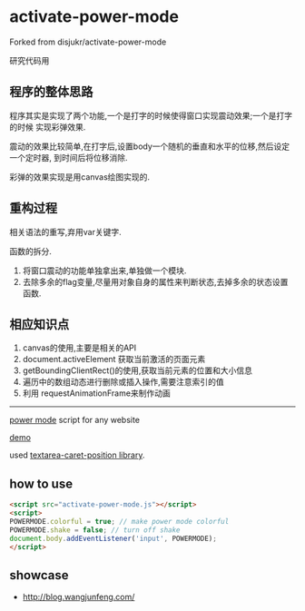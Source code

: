 # activate-power-mode

Forked from disjukr/activate-power-mode 

研究代码用

## 程序的整体思路

程序其实是实现了两个功能,一个是打字的时候使得窗口实现震动效果;一个是打字的时候
实现彩弹效果.

震动的效果比较简单,在打字后,设置body一个随机的垂直和水平的位移,然后设定一个定时器,
到时间后将位移消除.

彩弹的效果实现是用canvas绘图实现的.

## 重构过程

相关语法的重写,弃用var关键字.

函数的拆分.

1. 将窗口震动的功能单独拿出来,单独做一个模块.
2. 去除多余的flag变量,尽量用对象自身的属性来判断状态,去掉多余的状态设置函数.

## 相应知识点
1. canvas的使用,主要是相关的API
2. document.activeElement 获取当前激活的页面元素
3. getBoundingClientRect()的使用,获取当前元素的位置和大小信息
4. 遍历中的数组动态进行删除或插入操作,需要注意索引的值
5. 利用 requestAnimationFrame来制作动画
---



[power mode](https://github.com/codeinthedark/editor/pull/1) script for any website

[demo](http://0xABCDEF.com/activate-power-mode/)

used [textarea-caret-position library](https://github.com/component/textarea-caret-position).


## how to use

```html
<script src="activate-power-mode.js"></script>
<script>
POWERMODE.colorful = true; // make power mode colorful
POWERMODE.shake = false; // turn off shake
document.body.addEventListener('input', POWERMODE);
</script>
```


## showcase

- http://blog.wangjunfeng.com/
